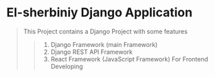 # El-sherbiniy Django Application
> This Project contains a Django Project with some features
>> 1. Django Framework (main Framework)
>> 2. Django REST API Framework
>> 3. React Framework (JavaScript Framework) For Frontend Developing
